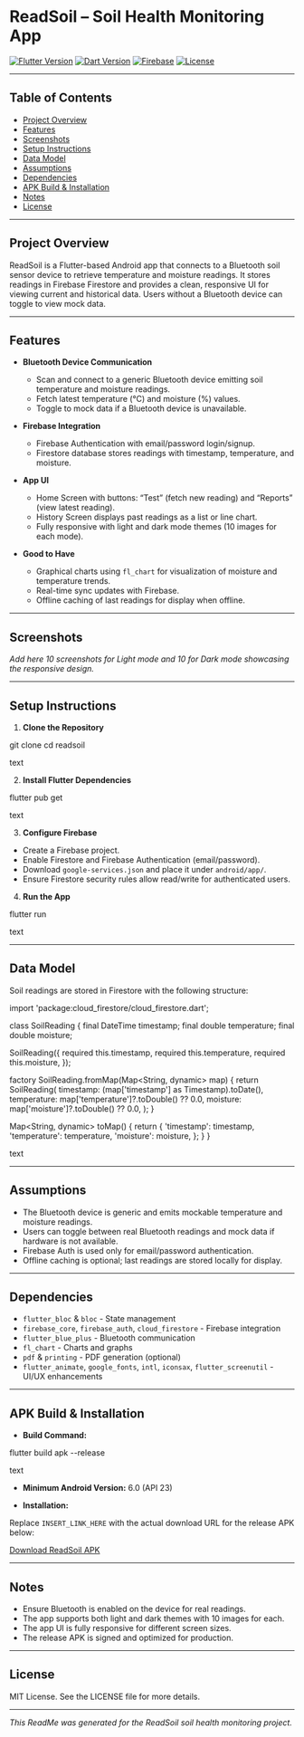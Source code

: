 # ReadSoil – Soil Health Monitoring App

[![Flutter Version](https://img.shields.io/badge/Flutter-3.32.5-blue.svg)](https://flutter.dev)
[![Dart Version](https://img.shields.io/badge/Dart-3.8.1-blue.svg)](https://dart.dev)
[![Firebase](https://img.shields.io/badge/Firebase-Firestore%2C%20Auth-yellowgreen.svg)](https://firebase.google.com)
[![License](https://img.shields.io/badge/License-MIT-green.svg)](#license)

---

## Table of Contents
- [Project Overview](#project-overview)
- [Features](#features)
- [Screenshots](#screenshots)
- [Setup Instructions](#setup-instructions)
- [Data Model](#data-model)
- [Assumptions](#assumptions)
- [Dependencies](#dependencies)
- [APK Build & Installation](#apk-build--installation)
- [Notes](#notes)
- [License](#license)

---

## Project Overview

ReadSoil is a Flutter-based Android app that connects to a Bluetooth soil sensor device to retrieve temperature and moisture readings. It stores readings in Firebase Firestore and provides a clean, responsive UI for viewing current and historical data. Users without a Bluetooth device can toggle to view mock data.

---

## Features

- **Bluetooth Device Communication**
    - Scan and connect to a generic Bluetooth device emitting soil temperature and moisture readings.
    - Fetch latest temperature (°C) and moisture (%) values.
    - Toggle to mock data if a Bluetooth device is unavailable.

- **Firebase Integration**
    - Firebase Authentication with email/password login/signup.
    - Firestore database stores readings with timestamp, temperature, and moisture.

- **App UI**
    - Home Screen with buttons: “Test” (fetch new reading) and “Reports” (view latest reading).
    - History Screen displays past readings as a list or line chart.
    - Fully responsive with light and dark mode themes (10 images for each mode).

- **Good to Have**
    - Graphical charts using `fl_chart` for visualization of moisture and temperature trends.
    - Real-time sync updates with Firebase.
    - Offline caching of last readings for display when offline.

---

## Screenshots

_Add here 10 screenshots for Light mode and 10 for Dark mode showcasing the responsive design._

---

## Setup Instructions

1. **Clone the Repository**

git clone <your-github-repo-link>
cd readsoil

text

2. **Install Flutter Dependencies**

flutter pub get

text

3. **Configure Firebase**

- Create a Firebase project.
- Enable Firestore and Firebase Authentication (email/password).
- Download `google-services.json` and place it under `android/app/`.
- Ensure Firestore security rules allow read/write for authenticated users.

4. **Run the App**

flutter run

text

---

## Data Model

Soil readings are stored in Firestore with the following structure:

import 'package:cloud_firestore/cloud_firestore.dart';

class SoilReading {
final DateTime timestamp;
final double temperature;
final double moisture;

SoilReading({
required this.timestamp,
required this.temperature,
required this.moisture,
});

factory SoilReading.fromMap(Map<String, dynamic> map) {
return SoilReading(
timestamp: (map['timestamp'] as Timestamp).toDate(),
temperature: map['temperature']?.toDouble() ?? 0.0,
moisture: map['moisture']?.toDouble() ?? 0.0,
);
}

Map<String, dynamic> toMap() {
return {
'timestamp': timestamp,
'temperature': temperature,
'moisture': moisture,
};
}
}

text

---

## Assumptions

- The Bluetooth device is generic and emits mockable temperature and moisture readings.
- Users can toggle between real Bluetooth readings and mock data if hardware is not available.
- Firebase Auth is used only for email/password authentication.
- Offline caching is optional; last readings are stored locally for display.

---

## Dependencies

- `flutter_bloc` & `bloc` - State management
- `firebase_core`, `firebase_auth`, `cloud_firestore` - Firebase integration
- `flutter_blue_plus` - Bluetooth communication
- `fl_chart` - Charts and graphs
- `pdf` & `printing` - PDF generation (optional)
- `flutter_animate`, `google_fonts`, `intl`, `iconsax`, `flutter_screenutil` - UI/UX enhancements

---

## APK Build & Installation

- **Build Command:**

flutter build apk --release

text

- **Minimum Android Version:** 6.0 (API 23)

- **Installation:**

Replace `INSERT_LINK_HERE` with the actual download URL for the release APK below:

[Download ReadSoil APK](INSERT_LINK_HERE)

---

## Notes

- Ensure Bluetooth is enabled on the device for real readings.
- The app supports both light and dark themes with 10 images for each.
- The app UI is fully responsive for different screen sizes.
- The release APK is signed and optimized for production.

---

## License

MIT License. See the LICENSE file for more details.

---

*This ReadMe was generated for the ReadSoil soil health monitoring project.*  